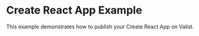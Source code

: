 # Create React App Example

This example demonstrates how to publish your Create React App on Valist.
